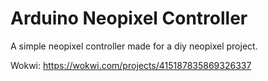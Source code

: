 # Arduino Neopixel Controller
A simple neopixel controller made for a diy neopixel project.

Wokwi: https://wokwi.com/projects/415187835869326337
